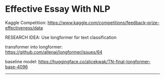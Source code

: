 # Effective Essay With NLP

Kaggle Competition: https://www.kaggle.com/competitions/feedback-prize-effectiveness/data

RESEARCH IDEA: Use longformer for text classification 

transformer into longformer: https://github.com/allenai/longformer/issues/64

baseline model: https://huggingface.co/alicekwak/TN-final-longformer-base-4096




----------------------------------------------------------------------------------------------------
